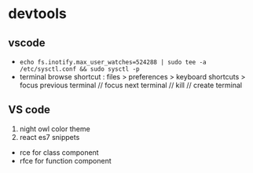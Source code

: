 # devtools

## vscode

- `echo fs.inotify.max_user_watches=524288 | sudo tee -a /etc/sysctl.conf && sudo sysctl -p`
- terminal browse shortcut : files > preferences > keyboard shortcuts > focus previous terminal // focus next terminal // kill // create terminal

## VS code

1. night owl color theme
2. react es7 snippets
- rce for class component
- rfce for function component
